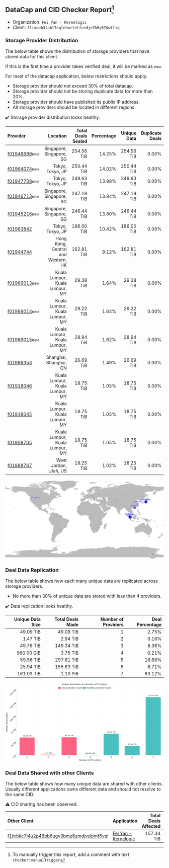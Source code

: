 ## DataCap and CID Checker Report[^1]
 - Organization: `Fei Yan - Kernelogic`
 - Client: `f1ivqeb3laht7eqlehxrtelfcedje7h6g57dwtliq`
### Storage Provider Distribution
The below table shows the distribution of storage providers that have stored data for this client.

If this is the first time a provider takes verified deal, it will be marked as `new`.

For most of the datacap application, below restrictions should apply.
 - Storage provider should not exceed 30% of total datacap.
 - Storage provider should not be storing duplicate data for more than 20%.
 - Storage provider should have published its public IP address.
 - All storage providers should be located in different regions.

✔️ Storage provider distribution looks healthy.

| Provider                                                    |                           Location | Total Deals Sealed | Percentage | Unique Data | Duplicate Deals |
| :---------------------------------------------------------- | ---------------------------------: | -----------------: | ---------: | ----------: | --------------: |
| [f01946689](https://filfox.info/en/address/f01946689)`new`  |           Singapore, Singapore, SG |         254.56 TiB |     14.25% |  254.56 TiB |           0.00% |
| [f01964074](https://filfox.info/en/address/f01964074)`new`  |                   Tokyo, Tokyo, JP |         250.44 TiB |     14.02% |  250.44 TiB |           0.00% |
| [f01947708](https://filfox.info/en/address/f01947708)`new`  |                   Tokyo, Tokyo, JP |         249.63 TiB |     13.98% |  249.63 TiB |           0.00% |
| [f01946713](https://filfox.info/en/address/f01946713)`new`  |           Singapore, Singapore, SG |         247.19 TiB |     13.84% |  247.19 TiB |           0.00% |
| [f01945216](https://filfox.info/en/address/f01945216)`new`  |           Singapore, Singapore, SG |         246.44 TiB |     13.80% |  246.44 TiB |           0.00% |
| [f01963842](https://filfox.info/en/address/f01963842)       |                   Tokyo, Tokyo, JP |         186.00 TiB |     10.42% |  186.00 TiB |           0.00% |
| [f01944744](https://filfox.info/en/address/f01944744)       | Hong Kong, Central and Western, HK |         162.81 TiB |      9.12% |  162.81 TiB |           0.00% |
| [f01989013](https://filfox.info/en/address/f01989013)`new`  |     Kuala Lumpur, Kuala Lumpur, MY |          29.38 TiB |      1.64% |   29.38 TiB |           0.00% |
| [f01989014](https://filfox.info/en/address/f01989014)`new`  |     Kuala Lumpur, Kuala Lumpur, MY |          29.22 TiB |      1.64% |   29.22 TiB |           0.00% |
| [f01989015](https://filfox.info/en/address/f01989015)`new`  |     Kuala Lumpur, Kuala Lumpur, MY |          28.94 TiB |      1.62% |   28.94 TiB |           0.00% |
| [f01986353](https://filfox.info/en/address/f01986353)       |             Shanghai, Shanghai, CN |          26.69 TiB |      1.49% |   26.69 TiB |           0.00% |
| [f01918046](https://filfox.info/en/address/f01918046)       |     Kuala Lumpur, Kuala Lumpur, MY |          18.75 TiB |      1.05% |   18.75 TiB |           0.00% |
| [f01918045](https://filfox.info/en/address/f01918045)       |     Kuala Lumpur, Kuala Lumpur, MY |          18.75 TiB |      1.05% |   18.75 TiB |           0.00% |
| [f01909705](https://filfox.info/en/address/f01909705)       |     Kuala Lumpur, Kuala Lumpur, MY |          18.75 TiB |      1.05% |   18.75 TiB |           0.00% |
| [f01888767](https://filfox.info/en/address/f01888767)       |              West Jordan, Utah, US |          18.25 TiB |      1.02% |   18.25 TiB |           0.00% |

![Provider Distribution](https://raw.githubusercontent.com/data-preservation-programs/filplus-checker-assets/main/filecoin-project/filecoin-plus-large-datasets/issues/1108/1671433553885.png)
### Deal Data Replication
The below table shows how each many unique data are replicated across storage providers.
- No more than 30% of unique data are stored with less than 4 providers.

✔️ Data replication looks healthy.

| Unique Data Size | Total Deals Made | Number of Providers | Deal Percentage |
| ---------------: | ---------------: | ------------------: | --------------: |
|        49.09 TiB |        49.09 TiB |                   1 |           2.75% |
|         1.47 TiB |         2.94 TiB |                   2 |           0.16% |
|        49.78 TiB |       149.34 TiB |                   3 |           8.36% |
|       960.00 GiB |         3.75 TiB |                   4 |           0.21% |
|        59.56 TiB |       297.81 TiB |                   5 |          16.68% |
|        25.94 TiB |       155.63 TiB |                   6 |           8.71% |
|       161.03 TiB |         1.10 PiB |                   7 |          63.12% |

![Replication Distribution](https://raw.githubusercontent.com/data-preservation-programs/filplus-checker-assets/main/filecoin-project/filecoin-plus-large-datasets/issues/1108/1671433554675.png)
### Deal Data Shared with other Clients
The below table shows how many unique data are shared with other clients.
Usually different applications owns different data and should not resolve to the same CID.

⚠️ CID sharing has been observed.

| Other Client                                                                                                          | Application                                                                                           | Total Deals Affected | Unique CIDs |        Verifier |
| :-------------------------------------------------------------------------------------------------------------------- | :---------------------------------------------------------------------------------------------------- | -------------------: | ----------: | --------------: |
| [f1itrbkc7i4u2p46pb6ugv3bmz6zmdjvelpmf6vqi](https://filfox.info/en/address/f1itrbkc7i4u2p46pb6ugv3bmz6zmdjvelpmf6vqi) | [Fei Yan \- Kernelogic](https://github.com/filecoin-project/filecoin-plus-large-datasets/issues/1106) |           157.34 TiB |       2,292 | LDN v3 multisig |

[^1]: To manually trigger this report, add a comment with text `checker:manualTrigger`
